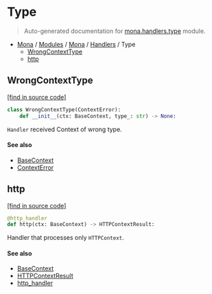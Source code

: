 # Type

> Auto-generated documentation for [mona.handlers.type](https://github.com/katunilya/mona/blob/main/mona/handlers/type.py) module.

- [Mona](../../README.md#mona) / [Modules](../../MODULES.md#mona-modules) / [Mona](../index.md#mona) / [Handlers](index.md#handlers) / Type
    - [WrongContextType](#wrongcontexttype)
    - [http](#http)

## WrongContextType

[[find in source code]](https://github.com/katunilya/mona/blob/main/mona/handlers/type.py#L5)

```python
class WrongContextType(ContextError):
    def __init__(ctx: BaseContext, type_: str) -> None:
```

`Handler` received Context of wrong type.

#### See also

- [BaseContext](../core.md#basecontext)
- [ContextError](../core.md#contexterror)

## http

[[find in source code]](https://github.com/katunilya/mona/blob/main/mona/handlers/type.py#L16)

```python
@http_handler
def http(ctx: BaseContext) -> HTTPContextResult:
```

Handler that processes only `HTTPContext`.

#### See also

- [BaseContext](../core.md#basecontext)
- [HTTPContextResult](core.md#httpcontextresult)
- [http_handler](core.md#http_handler)
